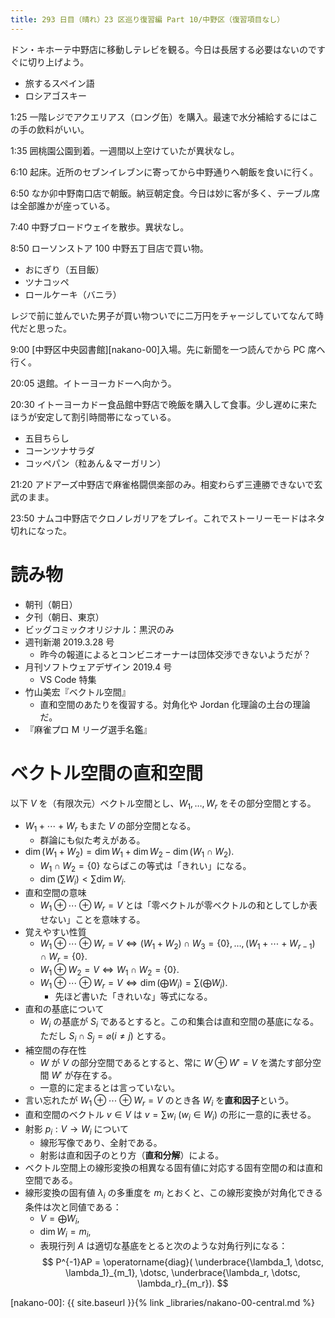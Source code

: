 ```yaml
---
title: 293 日目（晴れ）23 区巡り復習編 Part 10/中野区（復習項目なし）
---
```


ドン・キホーテ中野店に移動しテレビを観る。今日は長居する必要はないのですぐに切り上げよう。
* 旅するスペイン語
* ロシアゴスキー

1:25 一階レジでアクエリアス（ロング缶）を購入。最速で水分補給するにはこの手の飲料がいい。

1:35 囲桃園公園到着。一週間以上空けていたが異状なし。

6:10 起床。近所のセブンイレブンに寄ってから中野通りへ朝飯を食いに行く。

6:50 なか卯中野南口店で朝飯。納豆朝定食。今日は妙に客が多く、テーブル席は全部誰かが座っている。

7:40 中野ブロードウェイを散歩。異状なし。

8:50 ローソンストア 100 中野五丁目店で買い物。
* おにぎり（五目飯）
* ツナコッペ
* ロールケーキ（バニラ）

レジで前に並んでいた男子が買い物ついでに二万円をチャージしていてなんて時代だと思った。

9:00 [中野区中央図書館][nakano-00]入場。先に新聞を一つ読んでから PC 席へ行く。

20:05 退館。イトーヨーカドーへ向かう。

20:30 イトーヨーカドー食品館中野店で晩飯を購入して食事。少し遅めに来たほうが安定して割引時間帯になっている。
* 五目ちらし
* コーンツナサラダ
* コッペパン（粒あん＆マーガリン）

21:20 アドアーズ中野店で麻雀格闘倶楽部のみ。相変わらず三連勝できないで玄武のまま。

23:50 ナムコ中野店でクロノレガリアをプレイ。これでストーリーモードはネタ切れになった。

# 読み物

* 朝刊（朝日）
* 夕刊（朝日、東京）
* ビッグコミックオリジナル：黒沢のみ
* 週刊新潮 2019.3.28 号
  * 昨今の報道によるとコンビニオーナーは団体交渉できないようだが？
* 月刊ソフトウェアデザイン 2019.4 号
  * VS Code 特集
* 竹山美宏『ベクトル空間』
  * 直和空間のあたりを復習する。対角化や Jordan 化理論の土台の理論だ。
* 『麻雀プロ M リーグ選手名鑑』

# ベクトル空間の直和空間

以下 $V$ を（有限次元）ベクトル空間とし、$W_1, \dotsc, W_r$ をその部分空間とする。

* $W_1 + \dotsb + W_r$ もまた $V$ の部分空間となる。
  * 群論にも似た考えがある。
* $\dim{(W_1 + W_2)} = \dim{W_1} + \dim{W_2} - \dim{(W_1 \cap W_2)}.$
  * $W_1 \cap W_2 = \{0\}$ ならばこの等式は「きれい」になる。
  * $\dim{(\sum W_i)} \lt \sum \dim W_i.$
* 直和空間の意味
  * $W_1 \oplus \dotsb \oplus W_r = V$ とは「零ベクトルが零ベクトルの和としてしか表せない」ことを意味する。
* 覚えやすい性質
  * $W_1 \oplus \dotsb \oplus W_r = V \iff (W_1 + W_2) \cap W_3 = \{0\}, \dotsc, (W_1 + \dotsb + W_{r-1}) \cap W_r = \{0\}.$
  * $W_1 \oplus W_2 = V \iff W_1 \cap W_2 = \{0\}.$
  * $W_1 \oplus \dotsb \oplus W_r = V \iff \dim(\bigoplus W_i) = \sum(\bigoplus W_i).$
    * 先ほど書いた「きれいな」等式になる。
* 直和の基底について
  * $W_i$ の基底が $S_i$ であるとすると。この和集合は直和空間の基底になる。ただし $S_i \cap S_j = \varnothing (i \ne j)$ とする。
* 補空間の存在性
  * $W$ が $V$ の部分空間であるとすると、常に $W \oplus W' = V$ を満たす部分空間 $W'$ が存在する。
  * 一意的に定まるとは言っていない。
* 言い忘れたが $W_1 \oplus \dotsb \oplus W_r = V$ のとき各 $W_i$ を**直和因子**という。
* 直和空間のベクトル $v \in V$ は $v = \sum w_i\ (w_i \in W_i)$ の形に一意的に表せる。
* 射影 $p_i: V \longrightarrow W_i$ について
  * 線形写像であり、全射である。
  * 射影は直和因子のとり方（**直和分解**）による。
* ベクトル空間上の線形変換の相異なる固有値に対応する固有空間の和は直和空間である。
* 線形変換の固有値 $\lambda_i$ の多重度を $m_i$ とおくと、この線形変換が対角化できる条件は次と同値である：
  * $V = \bigoplus W_i,$
  * $\dim W_i = m_i,$
  * 表現行列 $A$ は適切な基底をとると次のような対角行列になる：
    $$
    P^{-1}AP = \operatorname{diag}(
        \underbrace{\lambda_1, \dotsc, \lambda_1}_{m_1},
        \dotsc,
        \underbrace{\lambda_r, \dotsc, \lambda_r}_{m_r}).
    $$

[nakano-00]: {{ site.baseurl }}{% link _libraries/nakano-00-central.md %}
